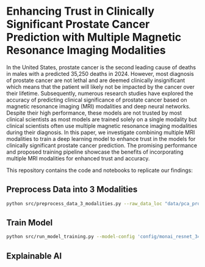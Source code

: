 # Enhancing Trust in Clinically Significant Prostate Cancer Prediction with Multiple Magnetic Resonance Imaging Modalities

In the United States, prostate cancer is the second leading cause of deaths in males with a predicted 35,250 deaths in 2024. However, most diagnosis of prostate cancer are not lethal and are deemed clinically insignificant which means that the patient will likely not be impacted by the cancer over their lifetime. Subsequently, numerous research studies have explored the accuracy of predicting clinical significance of prostate cancer based on magnetic resonance imaging (MRI) modalities and deep neural networks. Despite their high performance, these models are not trusted by most clinical scientists as most models are trained solely on a single modality but clinical scientists often use multiple magnetic resonance imaging modalities during their diagnosis. In this paper, we investigate combining multiple MRI modalities to train a deep learning model to enhance trust in the models for clinically significant prostate cancer prediction. The promising performance and proposed training pipeline showcase the benefits of incorporating multiple MRI modalities for enhanced trust and accuracy.  

This repository contains the code and notebooks to replicate our findings:


## Preprocess Data into 3 Modalities

```bash
python src/preprocess_data_3_modalities.py --raw_data_loc "data/pca_processed_data" --modality1 'DWIb3' --modality2 'T2w' --modality3 'ADC' --output_loc 'data/pca_processed_data/3_modalities_combined'
```

## Train Model

```bash
python src/run_model_training.py --model-config 'config/monai_resnet_34_23_clinic_sig.yml' --modality '3_modalities_combined' --gpu-id 0
```

## Explainable AI


